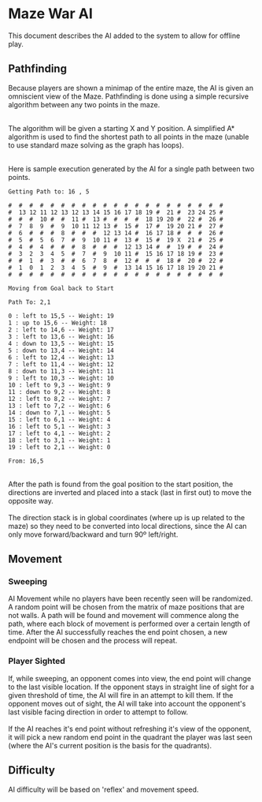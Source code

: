 # Maze War AI
This document describes the AI added to the system to allow for offline play.

## Pathfinding
Because players are shown a minimap of the entire maze, the AI is given an omniscient view of the Maze. Pathfinding is done using a simple recursive algorithm between any two points in the maze.<br /><br />

The algorithm will be given a starting X and Y position. A simplified A* algorithm is used to find the shortest path to all points in the maze (unable to use standard maze solving as the graph has loops). <br /><br />

Here is sample execution generated by the AI for a single path between two points.
```
Getting Path to: 16 , 5

#  #  #  #  #  #  #  #  #  #  #  #  #  #  #  #  #  #  #  #  #  
#  13 12 11 12 13 12 13 14 15 16 17 18 19 #  21 #  23 24 25 #  
#  #  #  10 #  #  11 #  13 #  #  #  #  18 19 20 #  22 #  26 #  
#  7  8  9  #  9  10 11 12 13 #  15 #  17 #  19 20 21 #  27 #  
#  6  #  #  #  8  #  #  #  12 13 14 #  16 17 18 #  #  #  26 #  
#  5  #  5  6  7  #  9  10 11 #  13 #  15 #  19 X  21 #  25 #  
#  4  #  4  #  #  #  8  #  #  #  12 13 14 #  #  19 #  #  24 #  
#  3  2  3  4  5  #  7  #  9  10 11 #  15 16 17 18 19 #  23 #  
#  #  1  #  3  #  #  6  7  8  #  12 #  #  #  18 #  20 #  22 #  
#  1  0  1  2  3  4  5  #  9  #  13 14 15 16 17 18 19 20 21 #  
#  #  #  #  #  #  #  #  #  #  #  #  #  #  #  #  #  #  #  #  #  

Moving from Goal back to Start

Path To: 2,1

0 : left to 15,5 -- Weight: 19
1 : up to 15,6 -- Weight: 18
2 : left to 14,6 -- Weight: 17
3 : left to 13,6 -- Weight: 16
4 : down to 13,5 -- Weight: 15
5 : down to 13,4 -- Weight: 14
6 : left to 12,4 -- Weight: 13
7 : left to 11,4 -- Weight: 12
8 : down to 11,3 -- Weight: 11
9 : left to 10,3 -- Weight: 10
10 : left to 9,3 -- Weight: 9
11 : down to 9,2 -- Weight: 8
12 : left to 8,2 -- Weight: 7
13 : left to 7,2 -- Weight: 6
14 : down to 7,1 -- Weight: 5
15 : left to 6,1 -- Weight: 4
16 : left to 5,1 -- Weight: 3
17 : left to 4,1 -- Weight: 2
18 : left to 3,1 -- Weight: 1
19 : left to 2,1 -- Weight: 0

From: 16,5
```
<br />
After the path is found from the goal position to the start position, the directions are inverted and placed into a stack (last in first out) to move the opposite way.<br /><br />The direction stack is in global coordinates (where up is up related to the maze) so they need to be converted into local directions, since the AI can only move forward/backward and turn 90º left/right.

## Movement

### Sweeping
AI Movement while no players have been recently seen will be randomized. A random point will be chosen from the matrix of maze positions that are not walls. A path will be found and movement will commence along the path, where each block of movement is performed over a certain length of time. After the AI successfully reaches the end point chosen, a new endpoint will be chosen and the process will repeat.

### Player Sighted
If, while sweeping, an opponent comes into view, the end point will change to the last visible location. If the opponent stays in straight line of sight for a given threshold of time, the AI will fire in an attempt to kill them. If the opponent moves out of sight, the AI will take into account the opponent's last visible facing direction in order to attempt to follow.<br /><br />If the AI reaches it's end point without refreshing it's view of the opponent, it will pick a new random end point in the quadrant the player was last seen (where the AI's current position is the basis for the quadrants).

## Difficulty
AI difficulty will be based on 'reflex' and movement speed.
